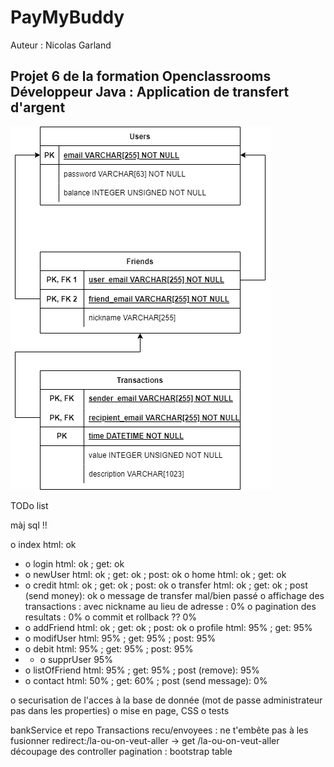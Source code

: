 # PayMyBuddy

Auteur : Nicolas Garland

## Projet 6 de la formation Openclassrooms Développeur Java : Application de transfert d'argent

![Diagramme des données](Readme_image/diagramme_donnees.png)


TODo list

màj sql !!

o index				html: ok
- o login			html: ok ; 	get: ok
- o newUser			html: ok ; 	get: ok ; 	post: ok
o home				html: ok ;	get: ok
- o credit			html: ok ;	get: ok ; 	post: ok
o transfer			html: ok ;	get: ok ; 	post (send money): ok
	o message de transfer mal/bien passé
	o affichage des transactions : avec nickname au lieu de adresse : 0%
	o pagination des resultats : 0% 
	o commit et rollback ?? 0%
- o addFriend		html: ok ; 	get: ok ; 	post: ok
o profile			html: 95% ; get: 95%
- o modifUser		html: 95% ; get: 95% ; 	post: 95%
- o debit			html: 95% ; get: 95% ; 	post: 95%
- - o supprUser		95%
- o listOfFriend	html: 95% ; get: 95% ; 	post (remove): 95%
- o contact			html: 50% ; get: 60% ; 	post (send message): 0%

o securisation de l'acces à la base de donnée (mot de passe administrateur pas dans les properties)
o mise en page, CSS
o tests


bankService et repo
Transactions recu/envoyees : ne t'embête pas à les fusionner
redirect:/la-ou-on-veut-aller  -> get /la-ou-on-veut-aller
découpage des controller
pagination : bootstrap table
